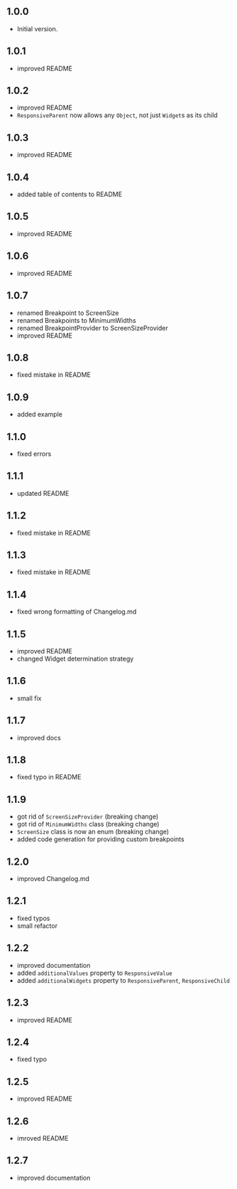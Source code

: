 ## 1.0.0

- Initial version.

## 1.0.1

- improved README

## 1.0.2

- improved README
- ```ResponsiveParent``` now allows any ```Object```, not just ```Widget```s as its child

## 1.0.3

- improved README

## 1.0.4

- added table of contents to README

## 1.0.5

- improved README

## 1.0.6

- improved README

## 1.0.7

- renamed Breakpoint to ScreenSize
- renamed Breakpoints to MinimumWidths
- renamed BreakpointProvider to ScreenSizeProvider
- improved README

## 1.0.8

- fixed mistake in README

## 1.0.9

- added example

## 1.1.0

- fixed errors

## 1.1.1

- updated README

## 1.1.2

- fixed mistake in README

## 1.1.3

- fixed mistake in README

## 1.1.4

- fixed wrong formatting of Changelog.md

## 1.1.5

- improved README
- changed Widget determination strategy

## 1.1.6

- small fix

## 1.1.7

- improved docs

## 1.1.8

- fixed typo in README

## 1.1.9

- got rid of ```ScreenSizeProvider``` (breaking change)
- got rid of ```MinimumWidths``` class (breaking change)
- ```ScreenSize``` class is now an enum (breaking change)
- added code generation for providing custom breakpoints

## 1.2.0

- improved Changelog.md

## 1.2.1

- fixed typos
- small refactor

## 1.2.2

- improved documentation
- added ```additionalValues``` property to ```ResponsiveValue```
- added ```additionalWidgets``` property to ```ResponsiveParent```, ```ResponsiveChild```

## 1.2.3

- improved README

## 1.2.4

- fixed typo

## 1.2.5

- improved README

## 1.2.6

- imroved README

## 1.2.7

- improved documentation



